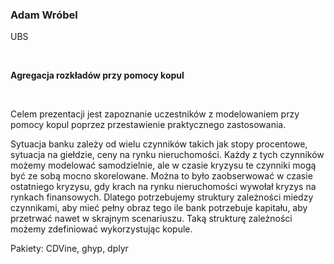 <!--html_preserve-->
<span>
<h3>
Adam Wróbel
</h3>
<p>
UBS
</p>
<br/>
<p>
<strong>Agregacja rozkładów przy pomocy kopul</strong>
</p>
<br/>
<p>
Celem prezentacji jest zapoznanie uczestników z modelowaniem przy pomocy
kopul poprzez przestawienie praktycznego zastosowania.

Sytuacja banku zależy od wielu czynników takich jak stopy procentowe,
sytuacja na giełdzie, ceny na rynku nieruchomości. Każdy z tych
czynników możemy modelować samodzielnie, ale w czasie kryzysu te
czynniki mogą być ze sobą mocno skorelowane. Można to było zaobserwować
w czasie ostatniego kryzysu, gdy krach na rynku nieruchomości wywołał
kryzys na rynkach finansowych. Dlatego potrzebujemy struktury zależności
miedzy czynnikami, aby mieć pełny obraz tego ile bank potrzebuje
kapitału, aby przetrwać nawet w skrajnym scenariuszu. Taką strukturę
zależności możemy zdefiniować wykorzystując kopule.

Pakiety: CDVine, ghyp, dplyr
</p>
</span><!--/html_preserve-->
